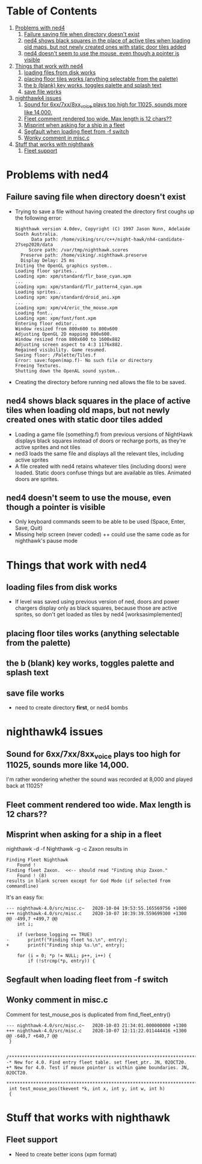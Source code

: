 
# Table of Contents

1.  [Problems with ned4](#org34c805c)
    1.  [Failure saving file when directory doesn't exist](#org5729998)
    2.  [ned4 shows black squares in the place of active tiles when loading old maps, but not newly created ones with static door tiles added](#orgac350f5)
    3.  [ned4 doesn't seem to use the mouse, even though a pointer is visible](#orge670df6)
2.  [Things that work with ned4](#org8e64954)
    1.  [loading files from disk works](#orge003e6e)
    2.  [placing floor tiles works (anything selectable from the palette)](#org51e132e)
    3.  [the b (blank) key works, toggles palette and splash text](#orgcd9117e)
    4.  [save file works](#org1f9f9fb)
3.  [nighthawk4 issues](#org270d4a1)
    1.  [Sound for 6xx/7xx/8xx<sub>voice</sub> plays too high for 11025, sounds more like 14,000.](#orgd3511bb)
    2.  [Fleet comment rendered too wide. Max length is 12 chars??](#org9c29c14)
    3.  [Misprint when asking for a ship in a fleet](#org88dc4af)
    4.  [Segfault when loading fleet from -f switch](#org7a5a8da)
    5.  [Wonky comment in misc.c](#orgcd9d168)
4.  [Stuff that works with nighthawk](#org41503f9)
    1.  [Fleet support](#org3fc7415)



<a id="org34c805c"></a>

# Problems with ned4


<a id="org5729998"></a>

## Failure saving file when directory doesn't exist

-   Trying to save a file without having created the directory first coughs up the following error:
    
        Nighthawk version 4.0dev, Copyright (C) 1997 Jason Nunn, Adelaide South Australia.
              Data path: /home/viking/src/c++/night-hawk/nh4-candidate-27sep2020/data
             Score path: /var/tmp/nighthawk.scores
          Preserve path: /home/viking/.nighthawk.preserve
          Display Delay: 25 ms
        Initing the OpenGL graphics system..
        Loading floor sprites..
        Loading xpm: xpm/standard/flr_base_cyan.xpm
        ...
        Loading xpm: xpm/standard/flr_pattern4_cyan.xpm
        Loading sprites..
        Loading xpm: xpm/standard/droid_ani.xpm
        ...
        Loading xpm: xpm/v4/eric_the_mouse.xpm
        Loading font..
        Loading xpm: xpm/font/font.xpm
        Entering floor editor..
        Window resized from 800x600 to 800x600
        Adjusting OpenGL 2D mapping 800x600.
        Window resized from 800x600 to 1600x882
        Adjusting screen aspect to 4:3 1176x882.
        Regained visibility. Game resumed.
        Saving floor: /Palette/Tiles.f
        Error: save:fopen(map.f)- No such file or directory
        Freeing Textures.
        Shutting down the OpenAL sound system..
-   Creating the directory before running ned allows the file to be saved.


<a id="orgac350f5"></a>

## ned4 shows black squares in the place of active tiles when loading old maps, but not newly created ones with static door tiles added

-   Loading a game file (something.f) from previous versions of NightHawk displays black squares instead of doors or recharge ports, as they're active sprites and not tiles
-   ned3 loads the same file and displays all the relevant tiles, including active sprites
-   A file created with ned4 retains whatever tiles (including doors) were loaded. Static doors confuse things but are available as tiles. Animated doors are sprites.


<a id="orge670df6"></a>

## ned4 doesn't seem to use the mouse, even though a pointer is visible

-   Only keyboard commands seem to be able to be used (Space, Enter, Save, Quit)
-   Missing help screen (never coded)
    ++ could use the same code as for nighthawk's pause mode


<a id="org8e64954"></a>

# Things that work with ned4


<a id="orge003e6e"></a>

## loading files from disk works

-   If level was saved using previous version of ned, doors and power chargers display only as black squares, because those are active sprites, so don't get loaded as tiles by ned4 [worksasimplemented]


<a id="org51e132e"></a>

## placing floor tiles works (anything selectable from the palette)


<a id="orgcd9117e"></a>

## the b (blank) key works, toggles palette and splash text


<a id="org1f9f9fb"></a>

## save file works

-   need to create directory **first**, or ned4 bombs


<a id="org270d4a1"></a>

# nighthawk4 issues


<a id="orgd3511bb"></a>

## Sound for 6xx/7xx/8xx<sub>voice</sub> plays too high for 11025, sounds more like 14,000.

I'm rather wondering whether the sound was recorded at 8,000 and played back at 11025?


<a id="org9c29c14"></a>

## Fleet comment rendered too wide. Max length is 12 chars??


<a id="org88dc4af"></a>

## Misprint when asking for a ship in a fleet

nighthawk -d <datadir> -f Nighthawk -g -c Zaxon results in

    Finding Fleet Nighthawk
        Found !
    Finding fleet Zaxon.  <<-- should read "Finding ship Zaxon."
        Found ! (8)
    results in blank screen except for God Mode (if selected from commandline)

It's an easy fix:

    --- nighthawk-4.0/src/misc.c~	2020-10-04 19:53:55.165569756 +1000
    +++ nighthawk-4.0/src/misc.c	2020-10-07 10:39:39.559699300 +1300
    @@ -499,7 +499,7 @@
    	int i;
    
    	if (verbose_logging == TRUE)
    -		printf("Finding fleet %s.\n", entry);
    +		printf("Finding ship %s.\n", entry);
    
    	for (i = 0; *p != NULL; p++, i++) {
    		if (!strcmp(*p, entry)) {


<a id="org7a5a8da"></a>

## Segfault when loading fleet from -f switch


<a id="orgcd9d168"></a>

## Wonky comment in misc.c

Comment for test_mouse_pos is duplicated from find_fleet_entry()

    --- nighthawk-4.0/src/misc.c~	2020-10-03 21:34:01.000000000 +1300
    +++ nighthawk-4.0/src/misc.c	2020-10-07 12:11:22.011444416 +1300
    @@ -640,7 +640,7 @@
     }
    
     /***************************************************************************
    -* New for 4.0. Find entry fleet table. set fleet_ptr. JN, 02OCT20.
    +* New for 4.0. Test if mouse pointer is within game boundaries. JN, 02OCT20.
     ***************************************************************************/
     int test_mouse_pos(tkevent *k, int x, int y, int w, int h)
     {


<a id="org41503f9"></a>

# Stuff that works with nighthawk


<a id="org3fc7415"></a>

## Fleet support

-   Need to create better icons (xpm format)

